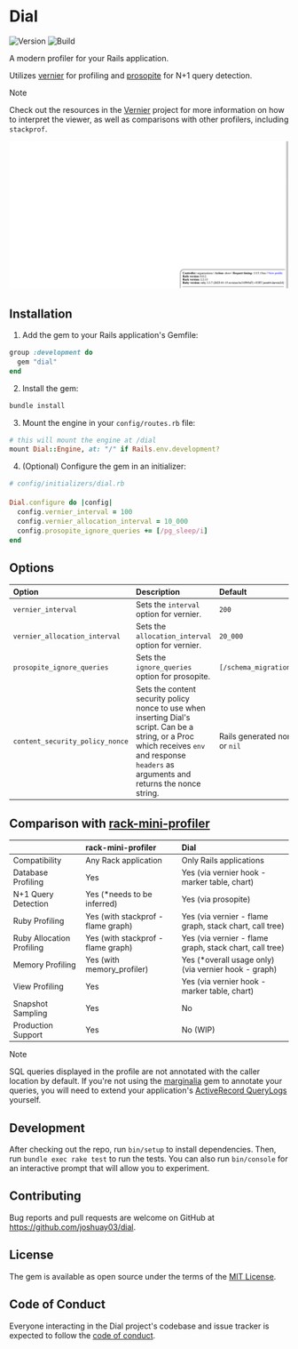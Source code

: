 # Dial

![Version](https://img.shields.io/gem/v/dial)
![Build](https://img.shields.io/github/actions/workflow/status/joshuay03/dial/.github/workflows/main.yml?branch=main)

A modern profiler for your Rails application.

Utilizes [vernier](https://github.com/jhawthorn/vernier) for profiling and
[prosopite](https://github.com/charkost/prosopite) for N+1 query detection.

> [!NOTE]
> Check out the resources in the [Vernier](https://github.com/jhawthorn/vernier) project for more information on how to
> interpret the viewer, as well as comparisons with other profilers, including `stackprof`.

![Demo](demo.gif)

## Installation

1. Add the gem to your Rails application's Gemfile:

```ruby
group :development do
  gem "dial"
end
```

2. Install the gem:

```bash
bundle install
```

3. Mount the engine in your `config/routes.rb` file:

```ruby
# this will mount the engine at /dial
mount Dial::Engine, at: "/" if Rails.env.development?
```

4. (Optional) Configure the gem in an initializer:

```ruby
# config/initializers/dial.rb

Dial.configure do |config|
  config.vernier_interval = 100
  config.vernier_allocation_interval = 10_000
  config.prosopite_ignore_queries += [/pg_sleep/i]
end
```

## Options

Option | Description | Default
:- | :- | :-
`vernier_interval` | Sets the `interval` option for vernier. | `200`
`vernier_allocation_interval` | Sets the `allocation_interval` option for vernier. | `20_000`
`prosopite_ignore_queries` | Sets the `ignore_queries` option for prosopite. | `[/schema_migrations/i]`
`content_security_policy_nonce` | Sets the content security policy nonce to use when inserting Dial's script. Can be a string, or a Proc which receives `env` and response `headers` as arguments and returns the nonce string. | Rails generated nonce or `nil`

## Comparison with [rack-mini-profiler](https://github.com/MiniProfiler/rack-mini-profiler)

|                           | rack-mini-profiler                 | Dial                                                    |
| :------------------------ | :--------------------------------- | :------------------------------------------------------ |
| Compatibility             | Any Rack application               | Only Rails applications                                 |
| Database Profiling        | Yes                                | Yes (via vernier hook - marker table, chart)            |
| N+1 Query Detection       | Yes (*needs to be inferred)        | Yes (via prosopite)                                     |
| Ruby Profiling            | Yes (with stackprof - flame graph) | Yes (via vernier - flame graph, stack chart, call tree) |
| Ruby Allocation Profiling | Yes (with stackprof - flame graph) | Yes (via vernier - flame graph, stack chart, call tree) |
| Memory Profiling          | Yes (with memory_profiler)         | Yes (*overall usage only) (via vernier hook - graph)    |
| View Profiling            | Yes                                | Yes (via vernier hook - marker table, chart)            |
| Snapshot Sampling         | Yes                                | No                                                      |
| Production Support        | Yes                                | No (WIP)                                                |

> [!NOTE]
> SQL queries displayed in the profile are not annotated with the caller location by default. If you're not using the
> [marginalia](https://github.com/basecamp/marginalia) gem to annotate your queries, you will need to extend your
> application's [ActiveRecord QueryLogs](https://edgeapi.rubyonrails.org/classes/ActiveRecord/QueryLogs.html) yourself.

## Development

After checking out the repo, run `bin/setup` to install dependencies. Then, run `bundle exec rake test` to run the
tests. You can also run `bin/console` for an interactive prompt that will allow you to experiment.

## Contributing

Bug reports and pull requests are welcome on GitHub at https://github.com/joshuay03/dial.

## License

The gem is available as open source under the terms of the [MIT License](https://opensource.org/licenses/MIT).

## Code of Conduct

Everyone interacting in the Dial project's codebase and issue tracker is expected to follow the
[code of conduct](https://github.com/joshuay03/dial/blob/main/CODE_OF_CONDUCT.md).

